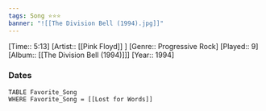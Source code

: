 ```yaml
---
tags: Song ⭐⭐⭐ 
banner: "![[The Division Bell (1994).jpg]]"
---
```

[Time:: 5:13]
[Artist:: [[Pink Floyd]] ]
[Genre:: Progressive Rock]
[Played:: 9]
[Album:: [[The Division Bell (1994)]]]
[Year:: 1994]
### Dates
````dataview
TABLE Favorite_Song
WHERE Favorite_Song = [[Lost for Words]]
````
